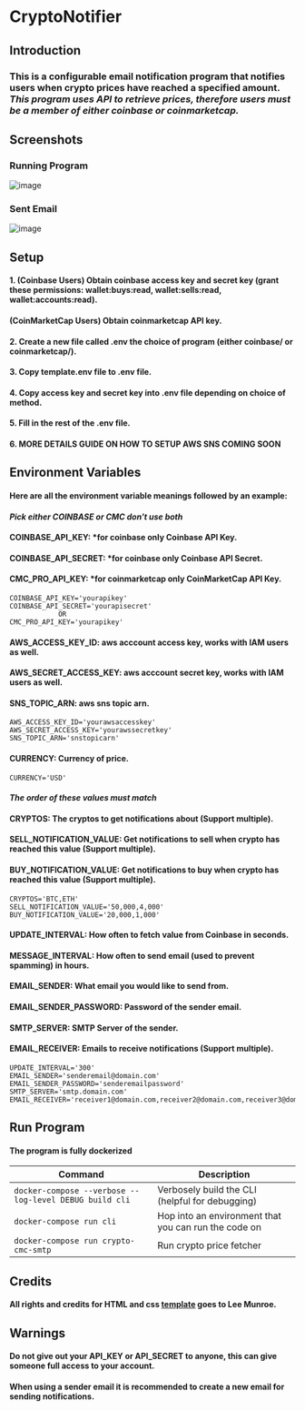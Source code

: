 # CryptoNotifier

## Introduction
### This is a configurable email notification program that notifies users when crypto prices have reached a specified amount. *This program uses API to retrieve prices, therefore users must be a member of either coinbase or coinmarketcap.* 

## Screenshots
### Running Program
![image](https://user-images.githubusercontent.com/43177180/127956167-38d09bf7-e888-42cf-9c81-57f77783ff1a.png)
### Sent Email
![image](https://user-images.githubusercontent.com/43177180/127956252-c1c356fe-f135-4539-a1a6-d81602eaa8e6.png)


## Setup
#### 1. (Coinbase Users) Obtain coinbase access key and secret key (grant these permissions: wallet:buys:read, wallet:sells:read, wallet:accounts:read).
####    (CoinMarketCap Users) Obtain coinmarketcap API key.
#### 2. Create a new file called .env the choice of program (either coinbase/ or coinmarketcap/).
#### 3. Copy template.env file to .env file.
#### 4. Copy access key and secret key into .env file depending on choice of method.
#### 5. Fill in the rest of the .env file.
#### 6. MORE DETAILS GUIDE ON HOW TO SETUP AWS SNS COMING SOON

## Environment Variables
#### Here are all the environment variable meanings followed by an example:
#### *Pick either COINBASE or CMC don't use both*
#### COINBASE_API_KEY: *for coinbase only Coinbase API Key.
#### COINBASE_API_SECRET: *for coinbase only Coinbase API Secret.
#### CMC_PRO_API_KEY: *for coinmarketcap only CoinMarketCap API Key.
```
COINBASE_API_KEY='yourapikey'
COINBASE_API_SECRET='yourapisecret'
            OR
CMC_PRO_API_KEY='yourapikey'
```
#### AWS_ACCESS_KEY_ID: aws acccount access key, works with IAM users as well.
#### AWS_SECRET_ACCESS_KEY: aws acccount secret key, works with IAM users as well.
#### SNS_TOPIC_ARN: aws sns topic arn.
```
AWS_ACCESS_KEY_ID='yourawsaccesskey'
AWS_SECRET_ACCESS_KEY='yourawssecretkey'
SNS_TOPIC_ARN='snstopicarn'
```
#### CURRENCY: Currency of price.
```
CURRENCY='USD'
```
#### *The order of these values must match*
#### CRYPTOS: The cryptos to get notifications about (Support multiple).
#### SELL_NOTIFICATION_VALUE: Get notifications to sell when crypto has reached this value (Support multiple). 
#### BUY_NOTIFICATION_VALUE: Get notifications to buy when crypto has reached this value (Support multiple).
```
CRYPTOS='BTC,ETH'
SELL_NOTIFICATION_VALUE='50,000,4,000'
BUY_NOTIFICATION_VALUE='20,000,1,000'
```
#### UPDATE_INTERVAL: How often to fetch value from Coinbase in seconds.
#### MESSAGE_INTERVAL: How often to send email (used to prevent spamming) in hours.
#### EMAIL_SENDER: What email you would like to send from.
#### EMAIL_SENDER_PASSWORD: Password of the sender email.
#### SMTP_SERVER: SMTP Server of the sender.
#### EMAIL_RECEIVER: Emails to receive notifications (Support multiple).
```
UPDATE_INTERVAL='300'
EMAIL_SENDER='senderemail@domain.com'
EMAIL_SENDER_PASSWORD='senderemailpassword'
SMTP_SERVER='smtp.domain.com'
EMAIL_RECEIVER='receiver1@domain.com,receiver2@domain.com,receiver3@domain.com'
```

## Run Program
#### The program is fully dockerized
| Command                                                | Description                                           |
| ------------------------------------------------------ | ----------------------------------------------------  |
| `docker-compose --verbose --log-level DEBUG build cli` | Verbosely build the CLI (helpful for debugging)       |
| `docker-compose run cli`                               | Hop into an environment that you can run the code on  |
| `docker-compose run crypto-cmc-smtp`                    | Run crypto price fetcher|


## Credits
#### All rights and credits for HTML and css [template](https://github.com/leemunroe/responsive-html-email-template) goes to Lee Munroe.

## Warnings
#### Do not give out your API_KEY or API_SECRET to anyone, this can give someone full access to your account.
#### When using a sender email it is recommended to create a new email for sending notifications.
